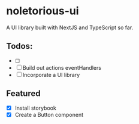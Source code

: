# noletorious-ui

A UI library built with NextJS and TypeScript so far.

## Todos:

- [ ]
- [ ] Build out actions eventHandlers
- [ ] Incorporate a UI library

## Featured

- [x] Install storybook
- [x] Create a Button component
